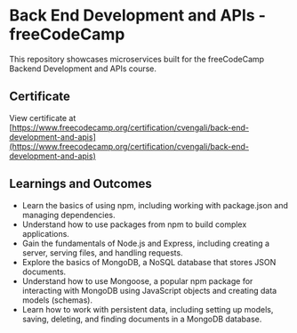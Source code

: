 # Back End Development and APIs - freeCodeCamp
This repository showcases microservices built for the freeCodeCamp Backend Development and APIs course.

## Certificate
View certificate at [https://www.freecodecamp.org/certification/cvengali/back-end-development-and-apis](https://www.freecodecamp.org/certification/cvengali/back-end-development-and-apis)

## Learnings and Outcomes
- Learn the basics of using npm, including working with package.json and managing dependencies.
- Understand how to use packages from npm to build complex applications.
- Gain the fundamentals of Node.js and Express, including creating a server, serving files, and handling requests.
- Explore the basics of MongoDB, a NoSQL database that stores JSON documents.
- Understand how to use Mongoose, a popular npm package for interacting with MongoDB using JavaScript objects and creating data models (schemas).
- Learn how to work with persistent data, including setting up models, saving, deleting, and finding documents in a MongoDB database.